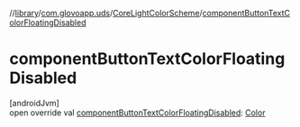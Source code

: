 //[library](../../../index.md)/[com.glovoapp.uds](../index.md)/[CoreLightColorScheme](index.md)/[componentButtonTextColorFloatingDisabled](component-button-text-color-floating-disabled.md)

# componentButtonTextColorFloatingDisabled

[androidJvm]\
open override val [componentButtonTextColorFloatingDisabled](component-button-text-color-floating-disabled.md): [Color](https://developer.android.com/reference/kotlin/androidx/compose/ui/graphics/Color.html)
